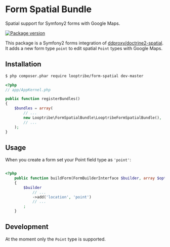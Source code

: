 Form Spatial Bundle
========================================================

Spatial support for Symfony2 forms with Google Maps.

[![Package version](https://img.shields.io/packagist/vpre/looptribe/form-spatial.svg?style=flat-square)](https://packagist.org/packages/looptribe/form-spatial)

This package is a Symfony2 forms integration of [ddproxy/doctrine2-spatial](https://github.com/ddproxy/doctrine2-spatial).
It adds a new form type `point` to edit spatial `Point` types with Google Maps.


## Installation
``` bash
$ php composer.phar require looptribe/form-spatial dev-master
```

``` php
<?php
// app/AppKernel.php

public function registerBundles()
{
    $bundles = array(
        // ...
        new Looptribe\FormSpatialBundle\LooptribeFormSpatialBundle(),
        // ...
    );
}
```

## Usage
When you create a form set your Point field type as `'point'`:
``` php

<?php
    public function buildForm(FormBuilderInterface $builder, array $options)
    {
        $builder
            // ...
            ->add('location', 'point')
            // ...
        ;
    }
```

## Development
At the moment only the `Point` type is supported.
